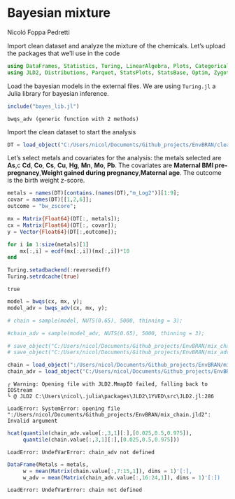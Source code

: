 Bayesian mixture
================
Nicoló Foppa Pedretti

Import clean dataset and analyze the mixture of the chemicals. Let’s
upload the packages that we’ll use in the code

``` julia
using DataFrames, Statistics, Turing, LinearAlgebra, Plots, CategoricalArrays 
using JLD2, Distributions, Parquet, StatsPlots, StatsBase, Optim, Zygote, ReverseDiff, Memoization
```

Load the bayesian models in the external files. We are using `Turing.jl`
a Julia library for bayesian inference.

``` julia
include("bayes_lib.jl")
```

    bwqs_adv (generic function with 2 methods)

Import the clean dataset to start the analysis

``` julia
DT = load_object("C:/Users/nicol/Documents/Github_projects/EnvBRAN/clead_dt.jld2");
```

Let’s select metals and covariates for the analysis: the metals selected
are **As**,c **Cd**, **Co**, **Cs**, **Cu**, **Hg**, **Mn**, **Mo**,
**Pb**. The covariates are **Maternal BMI pre-pregnancy**,**Weight
gained during pregnancy**,**Maternal age**. The outcome is the birth
weight z-score.

``` julia
metals = names(DT)[contains.(names(DT),"m_Log2")][1:9];
covar = names(DT)[[1,2,6]];
outcome = "bw_zscore";
```

``` julia
mx = Matrix{Float64}(DT[:, metals]);
cx = Matrix{Float64}(DT[:, covar]); 
y = Vector{Float64}(DT[:,outcome]);
```

``` julia
for i in 1:size(metals)[1]
    mx[:,i] = ecdf(mx[:,i])(mx[:,i])*10
end
```

``` julia
Turing.setadbackend(:reversediff)
Turing.setrdcache(true)
```

    true

``` julia
model = bwqs(cx, mx, y);
model_adv = bwqs_adv(cx, mx, y);
```

``` julia
# chain = sample(model, NUTS(0.65), 5000, thinning = 3);
```

``` julia
#chain_adv = sample(model_adv, NUTS(0.65), 5000, thinning = 3);
```

``` julia
# save_object("C:/Users/nicol/Documents/Github_projects/EnvBRAN/mix_chain.jld2", chain)
# save_object("C:/Users/nicol/Documents/Github_projects/EnvBRAN/mix_adv_chain.jld2", chain_adv)
```

``` julia
chain = load_object(":/Users/nicol/Documents/Github_projects/EnvBRAN/mix_chain.jld2");
chain_adv = load_object("C:/Users/nicol/Documents/Github_projects/EnvBRAN/mix_adv_chain.jld2");
```

    ┌ Warning: Opening file with JLD2.MmapIO failed, falling back to IOStream
    └ @ JLD2 C:\Users\nicol\.julia\packages\JLD2\1YVED\src\JLD2.jl:286

    LoadError: SystemError: opening file ":/Users/nicol/Documents/Github_projects/EnvBRAN/mix_chain.jld2": Invalid argument

``` julia
hcat(quantile(chain_adv.value[:,3,1][:],[0.025,0.5,0.975]),
     quantile(chain.value[:,3,1][:],[0.025,0.5,0.975]))
```

    LoadError: UndefVarError: chain_adv not defined

``` julia
DataFrame(Metals = metals,
     w = mean(Matrix(chain.value[:,7:15,1]), dims = 1)'[:],
     w_adv = mean(Matrix(chain_adv.value[:,16:24,1]), dims = 1)'[:])  
```

    LoadError: UndefVarError: chain not defined
